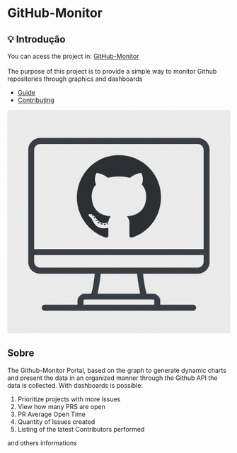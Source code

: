 # GitHub-Monitor
## 💡 Introdução

<div class="flex-container">
  <div class="flex-text">
    You can acess the project in: <a href="https://grafana.squaredfield.com/">GitHub-Monitor</a>
    </br>
    </br>
    The purpose of this project is to provide a simple way to monitor Github repositories through graphics and dashboards
    <ul>
      <li><a href="Guide/">Guide</a></li>
      <li><a href="Contributing/">Contributing</a></li>
    </ul>
  </div>
  <div class="flex-image-container">
    <img src="img/logo.png" alt="logo" class="flex-image">
  </div>
</div>


## Sobre

The Github-Monitor Portal, based on the graph to generate dynamic charts and present the data in an organized manner
through the Github API the data is collected. With dashboards is possible: 

1. Prioritize projects with more Issues
2. View how many PRS are open 
3. PR Average Open Time
4. Quantity of Issues created
5. Listing of the latest Contributors performed

and others informations

